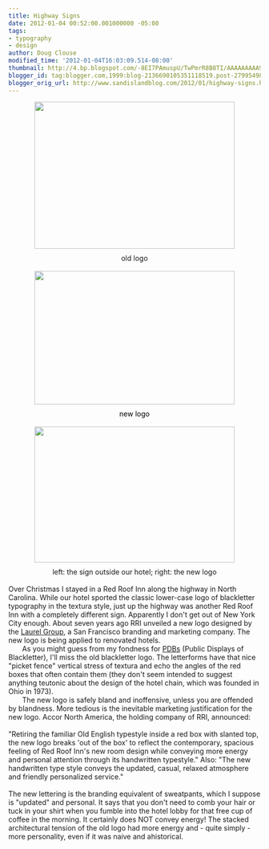 ```yaml
---
title: Highway Signs
date: 2012-01-04 00:52:00.001000000 -05:00
tags:
- typography
- design
author: Doug Clouse
modified_time: '2012-01-04T16:03:09.514-08:00'
thumbnail: http://4.bp.blogspot.com/-8EI7PAmuspU/TwPmrR8B8TI/AAAAAAAAA9U/RdEuOchFjek/s72-c/red-roof-inn.jpg
blogger_id: tag:blogger.com,1999:blog-2136690105351118519.post-2799549836897461
blogger_orig_url: http://www.sandislandblog.com/2012/01/highway-signs.html
---
```


<div style="text-align: center; "><a href="http://4.bp.blogspot.com/-8EI7PAmuspU/TwPmrR8B8TI/AAAAAAAAA9U/RdEuOchFjek/s1600/red-roof-inn.jpg" onblur="try {parent.deselectBloggerImageGracefully();} catch(e) {}"><img src="http://4.bp.blogspot.com/-8EI7PAmuspU/TwPmrR8B8TI/AAAAAAAAA9U/RdEuOchFjek/s400/red-roof-inn.jpg" border="0" alt="" id="BLOGGER_PHOTO_ID_5693647985150390578" style="display: block; margin-top: 0px; margin-right: auto; margin-bottom: 10px; margin-left: auto; text-align: center; cursor: pointer; width: 400px; height: 293px; " /></a></div><div style="text-align: center; ">old logo</div><div style="text-align: center; "><br /></div><a href="http://2.bp.blogspot.com/-a5snfmkz8gI/TwPmrA7IarI/AAAAAAAAA9M/icoi7VluLTU/s1600/Red-Roof-Inn-Wilmington-DE-Hotel-Exterior-6.jpg" onblur="try {parent.deselectBloggerImageGracefully();} catch(e) {}"><img src="http://2.bp.blogspot.com/-a5snfmkz8gI/TwPmrA7IarI/AAAAAAAAA9M/icoi7VluLTU/s400/Red-Roof-Inn-Wilmington-DE-Hotel-Exterior-6.jpg" border="0" alt="" id="BLOGGER_PHOTO_ID_5693647980583217842" style="display: block; margin-top: 0px; margin-right: auto; margin-bottom: 10px; margin-left: auto; text-align: center; cursor: pointer; width: 400px; height: 266px; " /></a><span class="Apple-style-span" style="color: rgb(0, 0, 0); -webkit-text-decorations-in-effect: none; "><div style="text-align: center; ">new logo</div><a href="http://2.bp.blogspot.com/-a5snfmkz8gI/TwPmrA7IarI/AAAAAAAAA9M/icoi7VluLTU/s1600/Red-Roof-Inn-Wilmington-DE-Hotel-Exterior-6.jpg" onblur="try {parent.deselectBloggerImageGracefully();} catch(e) {}"><div><br /></div></a></span><span class="Apple-style-span" style="color: rgb(0, 0, 238); -webkit-text-decorations-in-effect: underline; "><img src="http://3.bp.blogspot.com/-iF7utYvm2Hc/TwPoUITpiwI/AAAAAAAAA-I/ko3zQpXAQ4Y/s400/redroofinn4.JPG" border="0" alt="" id="BLOGGER_PHOTO_ID_5693649786451364610" style="display: block; margin-top: 0px; margin-right: auto; margin-bottom: 10px; margin-left: auto; text-align: center; cursor: pointer; width: 400px; height: 271px; " /></span><div><div style="text-align: center; ">left: the sign outside our hotel; right: the new logo</div><div><span class="Apple-style-span" style="-webkit-text-decorations-in-effect: underline; "></span></div><div><div style="text-align: center; "><span class="Apple-style-span"  style="color:#0000ee;"><br /></span></div>Over Christmas I stayed in a Red Roof Inn along the highway in North Carolina. While our hotel sported the classic lower-case logo of blackletter typography in the textura style, just up the highway was another Red Roof Inn with a completely different sign. Apparently I don't get out of New York City enough. About seven years ago RRI unveiled a new logo designed by the <a href="http://www.laurelgroup.com/">Laurel Group</a>, a San Francisco branding and marketing company. The new logo is being applied to renovated hotels.<br /><div><span class="Apple-style-span" style="white-space: pre; ">       </span>As you might guess from my fondness for <a href="{{ site.baseurl }}{% post_url 2011-12-14-heaven-uses-blackletter %}">PDBs</a> (Public Displays of Blackletter), I'll miss the old blackletter logo. The letterforms have that nice "picket fence" vertical stress of textura and echo the angles of the red boxes that often contain them (they don't seem intended to suggest anything teutonic about the design of the hotel chain, which was founded in Ohio in 1973).</div><div><span class="Apple-style-span" style="white-space: pre; ">       </span>The new logo is safely bland and inoffensive, unless you are offended by blandness. More tedious is the inevitable marketing justification for the new logo. Accor North America, the holding company of RRI, announced:</div><div><br /></div><div>"Retiring the familiar Old English typestyle inside a red box with slanted top, the new logo breaks 'out of the box' to reflect the contemporary, spacious feeling of Red Roof Inn's new room design while conveying more energy and personal attention through its handwritten typestyle." Also: "The new handwritten type style conveys the updated, casual, relaxed atmosphere and friendly personalized service."</div><div><br /></div><div>The new lettering is the branding equivalent of sweatpants, which I suppose is "updated" and personal. It says that you don't need to comb your hair or tuck in your shirt when you fumble into the hotel lobby for that free cup of coffee in the morning. It certainly does NOT convey energy! The stacked architectural tension of the old logo had more energy and - quite simply - more personality, even if it was naive and ahistorical.</div></div></div>